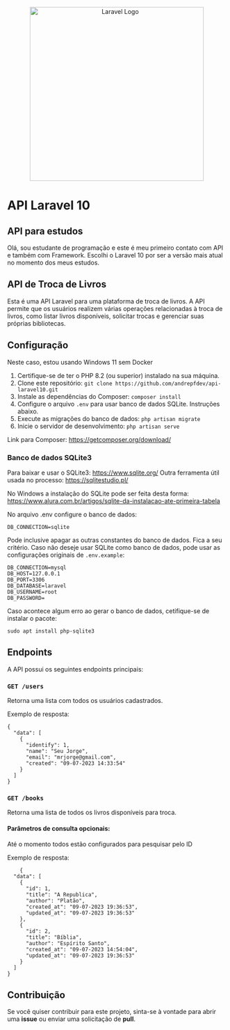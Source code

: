 <p align="center"><a href="https://laravel.com" target="_blank"><img src="https://raw.githubusercontent.com/laravel/art/master/logo-lockup/5%20SVG/2%20CMYK/1%20Full%20Color/laravel-logolockup-cmyk-red.svg" width="400" alt="Laravel Logo"></a></p>


# API Laravel 10
## API para estudos

Olá, sou estudante de programação e este é meu primeiro contato com API e também com Framework. Escolhi o Laravel 10 por ser a versão mais atual no momento dos meus estudos.

## API de Troca de Livros

Esta é uma API Laravel para uma plataforma de troca de livros. A API permite que os usuários realizem várias operações relacionadas à troca de livros, como listar livros disponíveis, solicitar trocas e gerenciar suas próprias bibliotecas.

## Configuração

Neste caso, estou usando Windows 11 sem Docker

1.  Certifique-se de ter o PHP 8.2 (ou superior) instalado na sua máquina.
2.  Clone este repositório: `git clone https://github.com/andrepfdev/api-laravel10.git`
3.  Instale as dependências do Composer: `composer install`
4.  Configure o arquivo `.env` para usar banco de dados SQLite. Instruções abaixo.
5.  Execute as migrações do banco de dados: `php artisan migrate`
6.  Inicie o servidor de desenvolvimento: `php artisan serve`

Link para Composer: https://getcomposer.org/download/

### Banco de dados SQLite3

Para baixar e usar o SQLite3: https://www.sqlite.org/
Outra ferramenta útil usada no processo: https://sqlitestudio.pl/

No Windows a instalação do SQLite pode ser feita desta forma: https://www.alura.com.br/artigos/sqlite-da-instalacao-ate-primeira-tabela 

No arquivo .env configure o banco de dados:

    DB_CONNECTION=sqlite

Pode inclusive apagar as outras constantes do banco de dados. Fica a seu critério.
Caso não deseje usar SQLite como banco de dados, pode usar as configurações originais de `.env.example`:

    DB_CONNECTION=mysql
    DB_HOST=127.0.0.1
    DB_PORT=3306
    DB_DATABASE=laravel
    DB_USERNAME=root
    DB_PASSWORD= 

Caso acontece algum erro ao gerar o banco de dados, cetifique-se de instalar o pacote:

    sudo apt install php-sqlite3
    
## Endpoints

A API possui os seguintes endpoints principais:
### `GET /users`

Retorna uma lista com todos os usuários cadastrados.

Exemplo de resposta:

    {
      "data": [
        {
          "identify": 1,
          "name": "Seu Jorge",
          "email": "mrjorge@gmail.com",
          "created": "09-07-2023 14:33:54"
        }
      ]
    }

### `GET /books`

Retorna uma lista de todos os livros disponíveis para troca.

#### Parâmetros de consulta opcionais:

Até o momento todos estão configurados para pesquisar pelo ID

Exemplo de resposta:

        {
      "data": [
        {
          "id": 1,
          "title": "A Republica",
          "author": "Platão",
          "created_at": "09-07-2023 19:36:53",
          "updated_at": "09-07-2023 19:36:53"
        },
        {
          "id": 2,
          "title": "Bíblia",
          "author": "Espírito Santo",
          "created_at": "09-07-2023 14:54:04",
          "updated_at": "09-07-2023 19:36:53"
        }
      ]
    }

## Contribuição

Se você quiser contribuir para este projeto, sinta-se à vontade para abrir uma **issue** ou enviar uma solicitação de **pull**.
